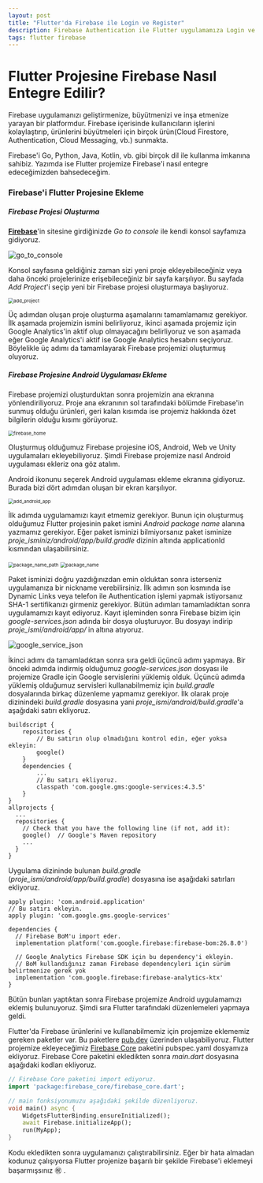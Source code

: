 ```yaml
---
layout: post
title: "Flutter'da Firebase ile Login ve Register"
description: Firebase Authentication ile Flutter uygulamamıza Login ve Register özellikleri ekleme.
tags: flutter firebase
---
```


# Flutter Projesine Firebase Nasıl Entegre Edilir?

Firebase uygulamanızı geliştirmenize, büyütmenizi ve inşa etmenize yarayan bir platformdur. Firebase içerisinde kullanıcıların işlerini kolaylaştırıp, ürünlerini büyütmeleri için birçok ürün(Cloud Firestore, Authentication, Cloud Messaging, vb.) sunmakta.

Firebase'i Go, Python, Java, Kotlin, vb. gibi birçok dil ile kullanma imkanına sahibiz. Yazımda ise Flutter projemize Firebase'i nasıl entegre edeceğimizden bahsedeceğim.

### Firebase'i Flutter Projesine Ekleme

##### Firebase Projesi Oluşturma

**[Firebase](https://firebase.google.com/use-cases)**'in sitesine girdiğinizde *Go to console* ile kendi konsol sayfamıza gidiyoruz.

![go_to_console](../assets/images/firebase_integration/go_to_console.png)

Konsol sayfasına geldiğiniz zaman sizi yeni proje ekleyebileceğiniz veya daha önceki projelerinize erişebileceğiniz bir sayfa karşılıyor. Bu sayfada *Add Project*'i seçip yeni bir Firebase projesi oluşturmaya başlıyoruz.

<img src="../assets/images/firebase_integration/add_project.png" alt="add_project" style="zoom:67%;" />

Üç adımdan oluşan proje oluşturma aşamalarını tamamlamamız gerekiyor. İlk aşamada projemizin ismini belirliyoruz, ikinci aşamada projemiz için Google Analytics'in aktif olup olmayacağını belirliyoruz ve son aşamada eğer Google Analytics'i aktif ise Google Analytics hesabını seçiyoruz. Böylelikle üç adımı da tamamlayarak Firebase projemizi oluşturmuş oluyoruz.

##### Firebase Projesine Android Uygulaması Ekleme

Firebase projemizi oluşturduktan sonra projemizin ana ekranına yönlendiriliyoruz. Proje ana ekranının sol tarafındaki bölümde Firebase'in sunmuş olduğu ürünleri, geri kalan kısımda ise projemiz hakkında özet bilgilerin olduğu kısımı görüyoruz. 

<img src="../assets/images/firebase_integration/firebase_home.png" alt="firebase_home" style="zoom:67%;" />

Oluşturmuş olduğumuz Firebase projesine iOS, Android, Web ve Unity uygulamaları ekleyebiliyoruz. Şimdi Firebase projemize nasıl Android uygulaması ekleriz ona göz atalım. 

Android ikonunu seçerek Android uygulaması ekleme ekranına gidiyoruz. Burada bizi dört adımdan oluşan bir ekran karşılıyor.

<img src="../assets/images/firebase_integration/add_android_app.png" alt="add_android_app" style="zoom: 67%;" />

İlk adımda uygulamamızı kayıt etmemiz gerekiyor. Bunun için oluşturmuş olduğumuz Flutter projesinin paket ismini *Android package name* alanına yazmamız gerekiyor. Eğer paket isminizi bilmiyorsanız paket isminize *proje_isminiz/android/app/build.gradle* dizinin altında applicationId kısmından ulaşabilirsiniz.

<img src="../assets/images/firebase_integration/package_name_path.png" alt="package_name_path" style="zoom:67%;" />

<img src="../assets/images/firebase_integration/package_name.png" alt="package_name" style="zoom:67%;" />

Paket isminizi doğru yazdığınızdan emin olduktan sonra isterseniz uygulamanıza bir nickname verebilirsiniz. İlk adımın son kısmında ise Dynamic Links veya telefon ile Authentication işlemi yapmak istiyorsanız SHA-1 sertifikanızı girmeniz gerekiyor. Bütün adımları tamamladıktan sonra uygulamamızı kayıt ediyoruz. Kayıt işleminden sonra Firebase bizim için *google-services.json* adında bir dosya oluşturuyor. Bu dosyayı indirip *proje_ismi/android/app/* in altına atıyoruz.

![google_service_json](../assets/images/firebase_integration/google_service_json.png)

İkinci adımı da tamamladıktan sonra sıra geldi üçüncü adımı yapmaya. Bir önceki adımda indirmiş olduğumuz *google-services.json* dosyası ile projemize Gradle için Google servislerini yüklemiş olduk. Üçüncü adımda yüklemiş olduğumuz servisleri kullanabilmemiz için *build.gradle* dosyalarında birkaç düzenleme yapmamız gerekiyor. İlk olarak proje dizinindeki *build.gradle* dosyasına yani *proje_ismi/android/build.gradle*'a  aşağıdaki satırı ekliyoruz.

```
buildscript {
	repositories {
		// Bu satırın olup olmadığını kontrol edin, eğer yoksa ekleyin:
		google()
	}
	dependencies {
		...
		// Bu satırı ekliyoruz.
		classpath 'com.google.gms:google-services:4.3.5'
	}
}
allprojects {
  ...
  repositories {
    // Check that you have the following line (if not, add it):
    google()  // Google's Maven repository
    ...
  }
}
```

Uygulama dizininde bulunan *build.gradle* (*proje_ismi/android/app/build.gradle*) dosyasına ise aşağıdaki satırları ekliyoruz.

```
apply plugin: 'com.android.application'
// Bu satırı ekleyin.
apply plugin: 'com.google.gms.google-services'

dependencies {
  // Firebase BoM'u import eder.
  implementation platform('com.google.firebase:firebase-bom:26.8.0')

  // Google Analytics Firebase SDK için bu dependency'i ekleyin.
  // BoM kullandığınız zaman Firebase dependencyleri için sürüm belirtmenize gerek yok
  implementation 'com.google.firebase:firebase-analytics-ktx'
}
```

Bütün bunları yaptıktan sonra Firebase projemize Android uygulamamızı eklemiş bulunuyoruz. Şimdi sıra Flutter tarafındaki düzenlemeleri yapmaya geldi.

Flutter'da Firebase ürünlerini ve kullanabilmemiz için projemize eklememiz gereken paketler var. Bu paketlere [pub.dev](https://pub.dev/) üzerinden ulaşabiliyoruz. Flutter projemize ekleyeceğimiz [Firebase Core](https://pub.dev/packages/firebase_core) paketini pubspec.yaml dosyamıza ekliyoruz. Firebase Core paketini ekledikten sonra *main.dart* dosyasına aşağıdaki kodları ekliyoruz.

```dart
// Firebase Core paketini import ediyoruz.
import 'package:firebase_core/firebase_core.dart';

// main fonksiyonumuzu aşağıdaki şekilde düzenliyoruz.
void main() async {
    WidgetsFlutterBinding.ensureInitialized();
    await Firebase.initializeApp();
    run(MyApp);
}
```

Kodu ekledikten sonra uygulamanızı çalıştırabilirsiniz. Eğer bir hata almadan kodunuz çalışıyorsa Flutter projenize başarılı bir şekilde Firebase'i eklemeyi başarmışsınız :congratulations: .

